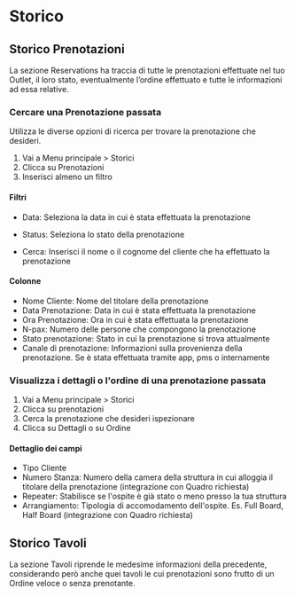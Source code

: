 # Storico

## Storico Prenotazioni

La sezione Reservations ha traccia di tutte le prenotazioni effettuate nel tuo Outlet, il loro stato, eventualmente l’ordine effettuato e tutte le informazioni ad essa relative. 

### Cercare una Prenotazione passata

Utilizza le diverse opzioni di ricerca per trovare la prenotazione che desideri.

1. Vai a Menu principale > Storici
2. Clicca su Prenotazioni
3. Inserisci almeno un filtro

#### Filtri

* Data: Seleziona la data in cui è stata effettuata la prenotazione

* Status: Seleziona lo stato della prenotazione

* Cerca: Inserisci il nome o il cognome del cliente che ha effettuato la prenotazione

#### Colonne

- Nome Cliente: Nome del titolare della prenotazione
- Data Prenotazione: Data in cui è stata effettuata la prenotazione
- Ora Prenotazione: Ora in cui è stata effettuata la prenotazione
- N-pax: Numero delle persone che compongono la prenotazione
- Stato prenotazione: Stato in cui la prenotazione si trova attualmente
- Canale di prenotazione: Informazioni sulla provenienza della prenotazione. Se è stata effettuata tramite app, pms o internamente

### Visualizza i dettagli o l'ordine di una prenotazione passata

1. Vai a Menu principale > Storici
2. Clicca su prenotazioni
3. Cerca la prenotazione che desideri ispezionare
4. Clicca su Dettagli o su Ordine

#### Dettaglio dei campi

- Tipo Cliente
- Numero Stanza: Numero della camera della struttura in cui alloggia il titolare della prenotazione (integrazione con Quadro richiesta)
- Repeater: Stabilisce se l'ospite è già stato o meno presso la tua struttura
- Arrangiamento: Tipologia di accomodamento dell'ospite. Es. Full Board, Half Board (integrazione con Quadro richiesta)

## Storico Tavoli

La sezione Tavoli riprende le medesime informazioni della precedente, considerando però anche quei tavoli le cui prenotazioni sono frutto di un Ordine veloce o senza prenotante.